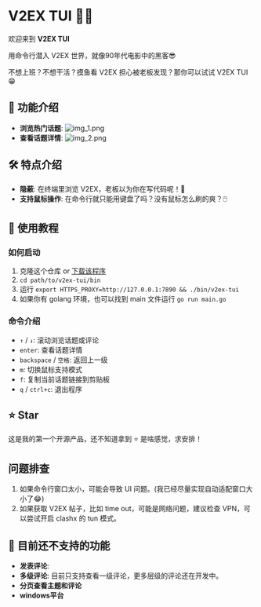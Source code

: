 # V2EX TUI 🎩✨

欢迎来到 **V2EX TUI** 

用命令行潜入 V2EX 世界，就像90年代电影中的黑客😎

不想上班？不想干活？摸鱼看 V2EX 担心被老板发现？那你可以试试 V2EX TUI 😁

## 🌟 功能介绍

- **浏览热门话题**: 
![img_1.png](img_1.png)
- **查看话题详情**: 
![img_2.png](img_2.png)

## 🛠️ 特点介绍

- **隐蔽**: 在终端里浏览 V2EX，老板以为你在写代码呢！🤫
- **支持鼠标操作**: 在命令行就只能用键盘了吗？没有鼠标怎么刷的爽？🖱️

## 🚀 使用教程

### 如何启动

1. 克隆这个仓库 or [下载该程序](https://github.com/kaolengmian7/v2ex-tui/releases)
2. `cd path/to/v2ex-tui/bin`
3. 运行 `export HTTPS_PROXY=http://127.0.0.1:7890 && ./bin/v2ex-tui`
4. 如果你有 golang 环境，也可以找到 main 文件运行 `go run main.go`

### 命令介绍

- `↑` / `↓`: 滚动浏览话题或评论
- `enter`: 查看话题详情
- `backspace` / `空格`: 返回上一级
- `m`: 切换鼠标支持模式
- `f`: 复制当前话题链接到剪贴板
- `q` / `ctrl+c`: 退出程序

## ⭐ Star

这是我的第一个开源产品，还不知道拿到 ⭐ 是啥感觉，求安排！

## 问题排查
1. 如果命令行窗口太小，可能会导致 UI 问题。(我已经尽量实现自动适配窗口大小了😂)
2. 如果获取 V2EX 帖子，比如 time out，可能是网络问题，建议检查 VPN，可以尝试开启 clashx 的 tun 模式。

## 🚫 目前还不支持的功能

- **发表评论**: 
- **多级评论**: 目前只支持查看一级评论，更多层级的评论还在开发中。
- **分页查看主题和评论**
- **windows平台**
